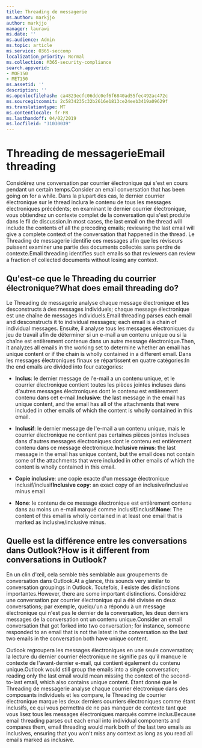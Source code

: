 ```yaml
---
title: Threading de messagerie
ms.author: markjjo
author: markjjo
manager: laurawi
ms.date: ''
ms.audience: Admin
ms.topic: article
ms.service: O365-seccomp
localization_priority: Normal
ms.collection: M365-security-compliance
search.appverid:
- MOE150
- MET150
ms.assetid: ''
description: ''
ms.openlocfilehash: ca4823ecfc06ddc0ef6f6840ad55fec492ac472c
ms.sourcegitcommit: 2c5834235c32b2616e1813ce24eeb3419a09629f
ms.translationtype: MT
ms.contentlocale: fr-FR
ms.lasthandoff: 04/02/2019
ms.locfileid: "31030039"
---
```

# <a name="email-threading"></a><span data-ttu-id="421b6-102">Threading de messagerie</span><span class="sxs-lookup"><span data-stu-id="421b6-102">Email threading</span></span>

<span data-ttu-id="421b6-103">Considérez une conversation par courrier électronique qui s'est en cours pendant un certain temps.</span><span class="sxs-lookup"><span data-stu-id="421b6-103">Consider an email conversation that has been going on for a while.</span></span> <span data-ttu-id="421b6-104">Dans la plupart des cas, le dernier courrier électronique sur le thread inclura le contenu de tous les messages électroniques précédents; en examinant le dernier courrier électronique, vous obtiendrez un contexte complet de la conversation qui s'est produite dans le fil de discussion.</span><span class="sxs-lookup"><span data-stu-id="421b6-104">In most cases, the last email on the thread will include the contents of all the preceding emails; reviewing the last email will give a complete context of the conversation that happened in the thread.</span></span> <span data-ttu-id="421b6-105">Le Threading de messagerie identifie ces messages afin que les réviseurs puissent examiner une partie des documents collectés sans perdre de contexte.</span><span class="sxs-lookup"><span data-stu-id="421b6-105">Email threading identifies such emails so that reviewers can review a fraction of collected documents without losing any context.</span></span>

## <a name="what-does-email-threading-do"></a><span data-ttu-id="421b6-106">Qu'est-ce que le Threading du courrier électronique?</span><span class="sxs-lookup"><span data-stu-id="421b6-106">What does email threading do?</span></span>

<span data-ttu-id="421b6-107">Le Threading de messagerie analyse chaque message électronique et les desconstructs à des messages individuels; chaque message électronique est une chaîne de messages individuels.</span><span class="sxs-lookup"><span data-stu-id="421b6-107">Email threading parses each email and desconstructs it to individual messages; each email is a chain of individual messages.</span></span> <span data-ttu-id="421b6-108">Ensuite, il analyse tous les messages électroniques du jeu de travail afin de déterminer si un e-mail a un contenu unique ou si la chaîne est entièrement contenue dans un autre message électronique.</span><span class="sxs-lookup"><span data-stu-id="421b6-108">Then, it analyzes all emails in the working set to determine whether an email has unique content or if the chain is wholly contained in a different email.</span></span> <span data-ttu-id="421b6-109">Dans les messages électroniques finaux se répartissent en quatre catégories:</span><span class="sxs-lookup"><span data-stu-id="421b6-109">In the end emails are divided into four categories:</span></span>

- <span data-ttu-id="421b6-110">**Inclus**: le dernier message de l'e-mail a un contenu unique, et le courrier électronique contient toutes les pièces jointes incluses dans d'autres messages électroniques dont le contenu est entièrement contenu dans cet e-mail.</span><span class="sxs-lookup"><span data-stu-id="421b6-110">**Inclusive**: the last message in the email has unique content, and the email has all of the attachments that were included in other emails of which the content is wholly contained in this email.</span></span>


- <span data-ttu-id="421b6-111">**Inclusif**: le dernier message de l'e-mail a un contenu unique, mais le courrier électronique ne contient pas certaines pièces jointes incluses dans d'autres messages électroniques dont le contenu est entièrement contenu dans ce message électronique.</span><span class="sxs-lookup"><span data-stu-id="421b6-111">**Inclusive minus**: the last message in the email has unique content, but the email does not contain some of the attachments that were included in other emails of which the content is wholly contained in this email.</span></span>

- <span data-ttu-id="421b6-112">**Copie inclusive**: une copie exacte d'un message électronique inclusif/inclusif</span><span class="sxs-lookup"><span data-stu-id="421b6-112">**Inclusive copy**: an exact copy of an inclusive/inclusive minus email</span></span>

- <span data-ttu-id="421b6-113">**None**: le contenu de ce message électronique est entièrement contenu dans au moins un e-mail marqué comme inclusif/inclusif.</span><span class="sxs-lookup"><span data-stu-id="421b6-113">**None**: The content of this email is wholly contained in at least one email that is marked as inclusive/inclusive minus.</span></span>

## <a name="how-is-it-different-from-conversations-in-outlook"></a><span data-ttu-id="421b6-114">Quelle est la différence entre les conversations dans Outlook?</span><span class="sxs-lookup"><span data-stu-id="421b6-114">How is it different from conversations in Outlook?</span></span>
<span data-ttu-id="421b6-115">En un clin d'œil, cela semble très semblable aux groupements de conversation dans Outlook.</span><span class="sxs-lookup"><span data-stu-id="421b6-115">At a glance, this sounds very similar to conversation groupings in Outlook.</span></span> <span data-ttu-id="421b6-116">Toutefois, il existe des distinctions importantes.</span><span class="sxs-lookup"><span data-stu-id="421b6-116">However, there are some important distinctions.</span></span> <span data-ttu-id="421b6-117">Considérez une conversation par courrier électronique qui a été divisée en deux conversations; par exemple, quelqu'un a répondu à un message électronique qui n'est pas le dernier de la conversation, les deux derniers messages de la conversation ont un contenu unique.</span><span class="sxs-lookup"><span data-stu-id="421b6-117">Consider an email conversation that got forked into two conversation; for instance, someone responded to an email that is not the latest in the conversation so the last two emails in the conversation both have unique content.</span></span>

<span data-ttu-id="421b6-118">Outlook regroupera les messages électroniques en une seule conversation; la lecture du dernier courrier électronique ne signifie pas qu'il manque le contexte de l'avant-dernier e-mail, qui contient également du contenu unique.</span><span class="sxs-lookup"><span data-stu-id="421b6-118">Outlook would still group the emails into a single conversation; reading only the last email would mean missing the context of the second-to-last email, which also contains unique content.</span></span> <span data-ttu-id="421b6-119">Étant donné que le Threading de messagerie analyse chaque courrier électronique dans des composants individuels et les compare, le Threading de courrier électronique marque les deux derniers courriers électroniques comme étant inclusifs, ce qui vous permettra de ne pas manquer de contexte tant que vous lisez tous les messages électroniques marqués comme inclus.</span><span class="sxs-lookup"><span data-stu-id="421b6-119">Because email threading parses out each email into individual components and compares them, email threading would mark both of the last two emails as inclusives, ensuring that you won't miss any context as long as you read all emails marked as inclusive.</span></span>